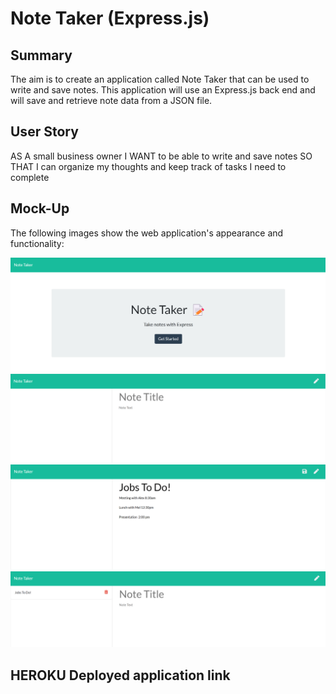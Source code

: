 # Note Taker (Express.js)

## Summary

The aim is to create an application called Note Taker that can be used to write and save notes. This application will use an Express.js back end and will save and retrieve note data from a JSON file.

## User Story

AS A small business owner
I WANT to be able to write and save notes
SO THAT I can organize my thoughts and keep track of tasks I need to complete

## Mock-Up

The following images show the web application's appearance and functionality:

![initial page.](./Assets/1.png)
![ready for new notes.](./Assets/2.png)
![new note saved.](./Assets/3.png)
![view all saved notes on left hand side.](./Assets/4.png)

## HEROKU Deployed application link
